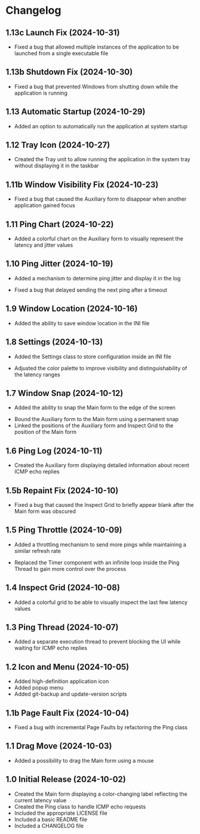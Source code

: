 # Changelog

## 1.13c Launch Fix (2024-10-31)
- Fixed a bug that allowed multiple instances of the application to be launched from a single executable file

## 1.13b Shutdown Fix (2024-10-30)
- Fixed a bug that prevented Windows from shutting down while the application is running

## 1.13 Automatic Startup (2024-10-29)
+ Added an option to automatically run the application at system startup

## 1.12 Tray Icon (2024-10-27)
+ Created the Tray unit to allow running the application in the system tray without displaying it in the taskbar

## 1.11b Window Visibility Fix (2024-10-23)
- Fixed a bug that caused the Auxiliary form to disappear when another application gained focus

## 1.11 Ping Chart (2024-10-22)
+ Added a colorful chart on the Auxiliary form to visually represent the latency and jitter values

## 1.10 Ping Jitter (2024-10-19)
+ Added a mechanism to determine ping jitter and display it in the log
- Fixed a bug that delayed sending the next ping after a timeout

## 1.9 Window Location (2024-10-16)
+ Added the ability to save window location in the INI file

## 1.8 Settings (2024-10-13)
+ Added the Settings class to store configuration inside an INI file
* Adjusted the color palette to improve visibility and distinguishability of the latency ranges

## 1.7 Window Snap (2024-10-12)
+ Added the ability to snap the Main form to the edge of the screen
* Bound the Auxiliary form to the Main form using a permanent snap
* Linked the positions of the Auxiliary form and Inspect Grid to the position of the Main form

## 1.6 Ping Log (2024-10-11)
+ Created the Auxiliary form displaying detailed information about recent ICMP echo replies

## 1.5b Repaint Fix (2024-10-10)
- Fixed a bug that caused the Inspect Grid to briefly appear blank after the Main form was obscured

## 1.5 Ping Throttle (2024-10-09)
+ Added a throttling mechanism to send more pings while maintaining a similar refresh rate
* Replaced the Timer component with an infinite loop inside the Ping Thread to gain more control over the process

## 1.4 Inspect Grid (2024-10-08)
+ Added a colorful grid to be able to visually inspect the last few latency values

## 1.3 Ping Thread (2024-10-07)
+ Added a separate execution thread to prevent blocking the UI while waiting for ICMP echo replies

## 1.2 Icon and Menu (2024-10-05)
+ Added high-definition application icon
+ Added popup menu
+ Added git-backup and update-version scripts

## 1.1b Page Fault Fix (2024-10-04)
- Fixed a bug with incremental Page Faults by refactoring the Ping class

## 1.1 Drag Move (2024-10-03)
+ Added a possibility to drag the Main form using a mouse

## 1.0 Initial Release (2024-10-02)
+ Created the Main form displaying a color-changing label reflecting the current latency value
+ Created the Ping class to handle ICMP echo requests
+ Included the appropriate LICENSE file
+ Included a basic README file
+ Included a CHANGELOG file
